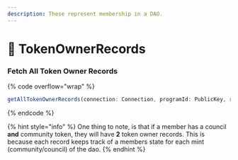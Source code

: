 ```yaml
---
description: These represent membership in a DAO.
---
```


# 👥 TokenOwnerRecords

### Fetch All Token Owner Records

{% code overflow="wrap" %}
```typescript
getAllTokenOwnerRecords(connection: Connection, programId: PublicKey, realmPk: PublicKey): Promise<ProgramAccount<TokenOwnerRecord>[]>
```
{% endcode %}

{% hint style="info" %}
One thing to note, is that if a member has a council **and** community token, they will have **2** token owner records. This is because each record keeps track of a members state for each mint (community/council) of the dao.&#x20;
{% endhint %}
